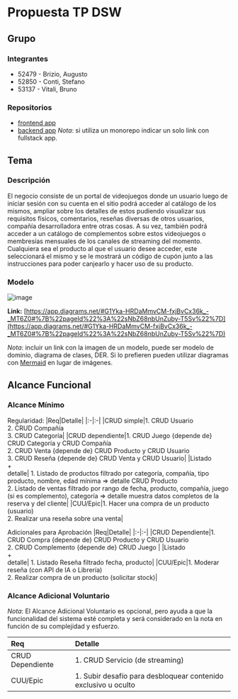 # Propuesta TP DSW

## Grupo
### Integrantes
* 52479 - Brizio, Augusto
* 52850 - Conti, Stefano
* 53137 - Vitali, Bruno

### Repositorios
* [frontend app](http://hyperlinkToGihubOrGitlab)
* [backend app](http://hyperlinkToGihubOrGitlab)
*Nota*: si utiliza un monorepo indicar un solo link con fullstack app.

## Tema
### Descripción
El negocio consiste de un portal de videojuegos donde un usuario luego de iniciar sesión con su cuenta en el sitio podrá acceder al catálogo de los mismos, ampliar sobre los detalles de estos pudiendo visualizar sus requisitos físicos, comentarios, reseñas diversas de otros usuarios, compañía desarrolladora entre otras cosas. A su vez, también podrá acceder a un catálogo de complementos sobre estos videojuegos o membresías mensuales de los canales de streaming del momento. Cualquiera sea el producto al que el usuario desee acceder, este seleccionará el mismo y se le mostrará un código de cupón junto a las instrucciones para poder canjearlo y hacer uso de su producto.

### Modelo

![image](https://github.com/user-attachments/assets/2d5c0ee0-4b6f-46ce-b0c2-c849e92be907)

**Link:** [https://app.diagrams.net/#G1Yka-HRDaMmvCM-fxjBvCx36k_-_MT6Z0#%7B%22pageId%22%3A%22sNbZ68nbUnZuby-T5Sv%22%7D](https://app.diagrams.net/#G1Yka-HRDaMmvCM-fxjBvCx36k_-_MT6Z0#%7B%22pageId%22%3A%22sNbZ68nbUnZuby-T5Sv%22%7D)


*Nota*: incluir un link con la imagen de un modelo, puede ser modelo de dominio, diagrama de clases, DER. Si lo prefieren pueden utilizar diagramas con [Mermaid](https://mermaid.js.org) en lugar de imágenes.

## Alcance Funcional 

### Alcance Mínimo

Regularidad:
|Req|Detalle|
|:-|:-|
|CRUD simple|1. CRUD Usuario<br>2. CRUD Compañía<br>3. CRUD Categoría|
|CRUD dependiente|1. CRUD  Juego {depende de} CRUD Categoría y CRUD Compañía<br>2. CRUD Venta {depende de} CRUD Producto y CRUD Usuario <br>3. CRUD Reseña {depende de} CRUD Venta y CRUD Usuario|
|Listado<br>+<br>detalle| 1. Listado de productos filtrado por categoría, compañía, tipo producto, nombre, edad mínima => detalle CRUD Producto <br> 2. Listado de ventas filtrado por rango de fecha, producto, compañía, juego (si es complemento), categoría => detalle muestra datos completos de la reserva y del cliente|
|CUU/Epic|1. Hacer una compra de un producto (usuario)<br>2. Realizar una reseña sobre una venta|


Adicionales para Aprobación
|Req|Detalle|
|:-|:-|
|CRUD Dependiente|1. CRUD Compra {depende de} CRUD Producto y CRUD Usuario<br>2. CRUD Complemento {depende de} CRUD Juego |
|Listado<br>+<br>detalle| 1. Listado Reseña filtrado fecha, producto|
|CUU/Epic|1. Moderar reseña (con API de IA o Librería)<br>2. Realizar compra de un producto (solicitar stock)|


### Alcance Adicional Voluntario

*Nota*: El Alcance Adicional Voluntario es opcional, pero ayuda a que la funcionalidad del sistema esté completa y será considerado en la nota en función de su complejidad y esfuerzo.

|Req|Detalle|
|:-|:-|
|CRUD Dependiente|1. CRUD Servicio (de streaming) |
|CUU/Epic|1. Subir desafío para desbloquear contenido exclusivo u oculto|



